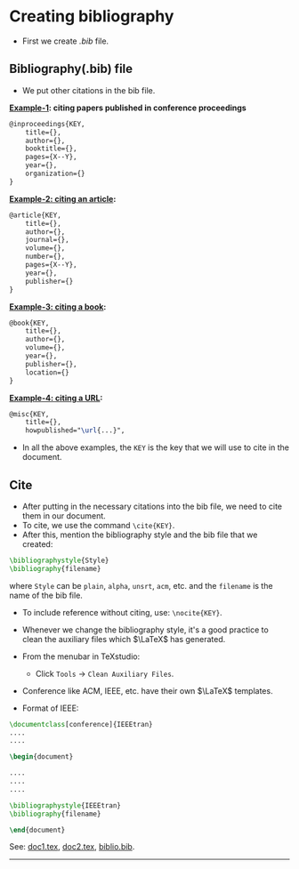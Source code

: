 # Creating bibliography

* First we create <em>.bib</em> file.

## Bibliography(.bib) file

* We put other citations in the bib file.

<strong><ins>Example-1</ins>: citing papers published in conference proceedings</strong>
```tex
@inproceedings{KEY,
	title={},
	author={},
	booktitle={},
	pages={X--Y},
	year={},
	organization={}
}
```

<strong><ins>Example-2: citing an article</ins>:</strong>
```tex
@article{KEY,
	title={},
	author={},
	journal={},
	volume={},
	number={},
	pages={X--Y},
	year={},
	publisher={}
}
```

<strong><ins>Example-3: citing a book</ins>:</strong>
```tex
@book{KEY,
	title={},
	author={},
	volume={},
	year={},
	publisher={},
	location={}
}
```

<strong><ins>Example-4: citing a URL</ins>:</strong>
```tex
@misc{KEY,
	title={},
	howpublished="\url{...}",
```

* In all the above examples, the `KEY` is the key that we will use to cite in the document.

## Cite

* After putting in the necessary citations into the bib file, we need to cite them in our document.
* To cite, we use the command `\cite{KEY}`.
* After this, mention the bibliography style and the bib file that we created:
```tex
\bibliographystyle{Style}
\bibliography{filename}
```
where `Style` can be `plain`, `alpha`, `unsrt`, `acm`, etc. and the `filename` is the name of the bib file.

* To include reference without citing, use: `\nocite{KEY}`.

* Whenever we change the bibliography style, it's a good practice to clean the auxiliary files which $\LaTeX$ has generated.
* From the menubar in TeXstudio:
	* Click `Tools` $\rightarrow$ `Clean Auxiliary Files`.
* Conference like ACM, IEEE, etc. have their own $\LaTeX$ templates.

* Format of IEEE:
```tex
\documentclass[conference]{IEEEtran}
....
....

\begin{document}

....
....
....

\bibliographystyle{IEEEtran}
\bibliography{filename}

\end{document}
```

See: [doc1.tex](https://github.com/0x50-0x42/latex/blob/LaTeX/Topic5/session5/doc1.tex), [doc2.tex](https://github.com/0x50-0x42/latex/blob/LaTeX/Topic5/session5/doc2.tex), [biblio.bib](https://github.com/0x50-0x42/latex/blob/LaTeX/Topic5/session5/biblio.bib).

---
